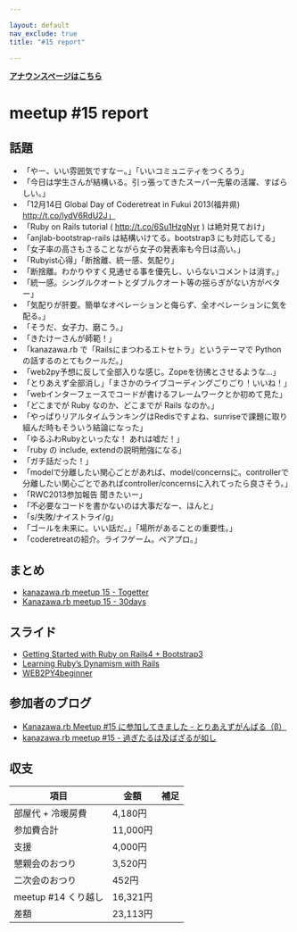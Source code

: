 ```yaml
---

layout: default
nav_exclude: true
title: "#15 report"

---
```


<p> <a href="./"><strong>アナウンスページはこちら</strong></a></p>

meetup #15 report
==================

話題
----

-   「やー、いい雰囲気ですなー。」「いいコミュニティをつくろう」
-   「今日は学生さんが結構いる。引っ張ってきたスーパー先輩の活躍、すばらしい。」
-   「12月14日 Global Day of Coderetreat in Fukui 2013(福井県) http://t.co/lydV6RdU2J」
-   「Ruby on Rails tutorial ( http://t.co/6Su1HzgNyr ) は絶対見ておけ」
-   「anjlab-bootstrap-rails は結構いけてる。bootstrap3 にも対応してる」
-   「女子率の高さもさることながら女子の発表率も今日は高い。」
-   「Rubyist心得」「断捨離、統一感、気配り」
-   「断捨離。わかりやすく見通せる事を優先し、いらないコメントは消す。」
-   「統一感。シングルクオートとダブルクオート等の揺らぎがない方がベター」
-   「気配りが肝要。簡単なオペレーションと侮らず、全オペレーションに気を配る。」
-   「そうだ、女子力、磨こう。」
-   「きたけーさんが師範！」
-   「kanazawa.rb で「Railsにまつわるエトセトラ」というテーマで Python の話するのとてもクールだ。」
-   「web2py予想に反して全部入りな感じ。Zopeを彷彿とさせるような…」
-   「とりあえず全部消し」「まさかのライブコーディングごりごり！いいね！」
-   「webインターフェースでコードが書けるフレームワークとか初めて見た」
-   「どこまでが Ruby なのか、どこまでが Rails なのか。」
-   「やっぱりリアルタイムランキングはRedisですよね、sunriseで課題に取り組んだ時もそういう結論になった」
-   「ゆるふわRubyといったな！ あれは嘘だ！」
-   「ruby の include, extendの説明勉強になる」
-   「ガチ話だった！」
-   「modelで分離したい関心ごとがあれば、model/concernsに。controllerで分離したい関心ごとであればcontroller/concernsに入れてったら良さそう。」
-   「RWC2013参加報告 聞きたいー」
-   「不必要なコードを書かないのは大事だなー、ほんと」
-   「s/失敗/ナイストライ/g」
-   「ゴールを未来に。いい話だ。」「場所があることの重要性。」
-   「coderetreatの紹介。ライフゲーム。ペアプロ。」

まとめ
------

-   [kanazawa.rb meetup 15 - Togetter](http://togetter.com/li/594153)
-   [Kanazawa.rb meetup 15 - 30days](http://30d.jp/kzrb/5)

スライド
--------

-   [Getting Started with Ruby on Rails4 + Bootstrap3](http://www.slideshare.net/yizawa/getting-started-with-ror4-bs3)
-   [Learning Ruby’s Dynamism with Rails](https://speakerdeck.com/wtnabe/learning-rubys-dynamism-with-rails)
-   [WEB2PY4beginner](http://www.slideshare.net/yotaichino/web2py4beginner)

参加者のブログ
--------------

-   [Kanazawa.rb Meetup #15 に参加してきました - とりあえずがんばる（β）](http://betachelsea.hatenablog.com/entry/2013/11/25/003402)
-   [kanazawa.rb meetup #15 - 過ぎたるは及ばざるが如し](http://cotton-desu.hatenablog.com/entry/2013/11/26/210818)

収支
----

 | 項目                   | 金額       | 補足   |
 | ---------------------- | ---------- | ------ |
 | 部屋代 + 冷暖房費      | 4,180円    |        |
 | 参加費合計             | 11,000円   |        |
 | 支援                   | 4,000円    |        |
 | 懇親会のおつり         | 3,520円    |        |
 | 二次会のおつり         | 452円      |        |
 | meetup #14 くり越し    | 16,321円   |        |
 | 差額                   | 23,113円   |        |


